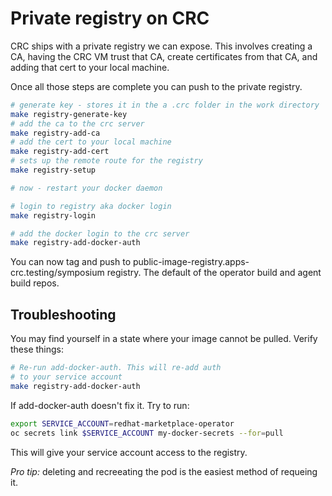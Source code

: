 # Private registry on CRC

CRC ships with a private registry we can expose. This involves creating a CA,
having the CRC VM trust that CA, create certificates from that CA, and adding
that cert to your local machine.

Once all those steps are complete you can push to the private registry.

```sh
# generate key - stores it in the a .crc folder in the work directory
make registry-generate-key
# add the ca to the crc server
make registry-add-ca
# add the cert to your local machine
make registry-add-cert
# sets up the remote route for the registry
make registry-setup

# now - restart your docker daemon

# login to registry aka docker login
make registry-login

# add the docker login to the crc server
make registry-add-docker-auth
```

You can now tag and push to public-image-registry.apps-crc.testing/symposium
registry. The default of the operator build and agent build repos.

## Troubleshooting

You may find yourself in a state where your image cannot be pulled. Verify these
things:

```sh
# Re-run add-docker-auth. This will re-add auth
# to your service account
make registry-add-docker-auth
```

If add-docker-auth doesn't fix it. Try to run:

```sh
export SERVICE_ACCOUNT=redhat-marketplace-operator
oc secrets link $SERVICE_ACCOUNT my-docker-secrets --for=pull
```

This will give your service account access to the registry.

_Pro tip:_ deleting and recreeating the pod is the easiest method of requeing it.
